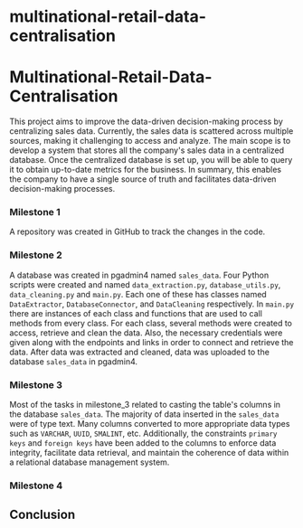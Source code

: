 # multinational-retail-data-centralisation
# **Multinational-Retail-Data-Centralisation**
This project aims to improve the data-driven decision-making process by centralizing sales data. Currently, the sales data is scattered across multiple sources, making it challenging to access and analyze. The main scope is to develop a system that stores all the company's sales data in a centralized database. Once the centralized database is set up, you will be able to query it to obtain up-to-date metrics for the business. In summary, this enables the company to have a single source of truth and facilitates data-driven decision-making processes.

### **Milestone 1**
A repository was created in GitHub to track the changes in the code. 

### **Milestone 2**
A database was created in pgadmin4 named `sales_data`. Four Python scripts were created and named `data_extraction.py`, `database_utils.py`, `data_cleaning.py` and `main.py`. Each one of these has classes named `DataExtractor`, `DatabaseConnector`, and `DataCleaning` respectively. In `main.py` there are instances of each class and functions that are used to call methods from every class. For each class, several methods were created to access, retrieve and clean the data. Also, the necessary credentials were given along with the endpoints and links in order to connect and retrieve the data. After data was extracted and cleaned, data was uploaded to the database `sales_data` in pgadmin4.

### **Milestone 3**
Most of the tasks in milestone_3 related to casting the table's columns in the database `sales_data`. The majority of data inserted in the `sales_data` were of type text. Many columns converted to more appropriate data types such as `VARCHAR`, `UUID`, `SMALINT`, etc. Additionally, the constraints `primary keys` and `foreign keys` have been added to the columns to enforce data integrity, facilitate data retrieval, and maintain the coherence of data within a relational database management system.

### **Milestone 4**

## **Conclusion**


